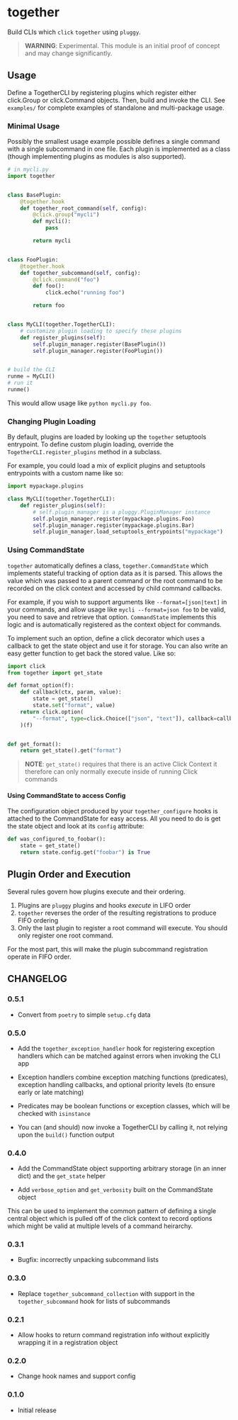 # together

Build CLIs which `click` `together` using `pluggy`.

> **WARNING**: Experimental. This module is an initial proof of concept and
> may change significantly.

## Usage

Define a TogetherCLI by registering plugins which register either click.Group
or click.Command objects. Then, build and invoke the CLI. See `examples/` for
complete examples of standalone and multi-package usage.

### Minimal Usage

Possibly the smallest usage example possible defines a single command with a
single subcommand in one file. Each plugin is implemented as a class (though
implementing plugins as modules is also supported).

```python
# in mycli.py
import together


class BasePlugin:
    @together.hook
    def together_root_command(self, config):
        @click.group("mycli")
        def mycli():
            pass

        return mycli


class FooPlugin:
    @together.hook
    def together_subcommand(self, config):
        @click.command("foo")
        def foo():
            click.echo("running foo")

        return foo


class MyCLI(together.TogetherCLI):
    # customize plugin loading to specify these plugins
    def register_plugins(self):
        self.plugin_manager.register(BasePlugin())
        self.plugin_manager.register(FooPlugin())


# build the CLI
runme = MyCLI()
# run it
runme()
```

This would allow usage like `python mycli.py foo`.

### Changing Plugin Loading

By default, plugins are loaded by looking up the `together` setuptools
entrypoint. To define custom plugin loading, override the
`TogetherCLI.register_plugins` method in a subclass.

For example, you could load a mix of explicit plugins and setuptools
entrypoints with a custom name like so:

```python
import mypackage.plugins

class MyCLI(together.TogetherCLI):
    def register_plugins(self):
        # self.plugin_manager is a pluggy.PluginManager instance
        self.plugin_manager.register(mypackage.plugins.Foo)
        self.plugin_manager.register(mypackage.plugins.Bar)
        self.plugin_manager.load_setuptools_entrypoints("mypackage")
```

### Using CommandState

`together` automatically defines a class, `together.CommandState` which
implements stateful tracking of option data as it is parsed. This allows the
value which was passed to a parent command or the root command to be recorded
on the click context and accessed by child command callbacks.

For example, if you wish to support arguments like `--format=[json|text]` in
your commands, and allow usage like `mycli --format=json foo` to be valid, you
need to save and retrieve that option. `CommandState` implements this logic and
is automatically registered as the context object for commands.

To implement such an option, define a click decorator which uses a callback to
get the state object and use it for storage. You can also write an easy getter
function to get back the stored value. Like so:

```python
import click
from together import get_state

def format_option(f):
    def callback(ctx, param, value):
        state = get_state()
        state.set("format", value)
    return click.option(
        "--format", type=click.Choice(["json", "text"]), callback=callback
    )(f)


def get_format():
    return get_state().get("format")
```

> **NOTE**: `get_state()` requires that there is an active Click Context
> it therefore can only normally execute inside of running Click commands

#### Using CommandState to access Config

The configuration object produced by your `together_configure` hooks is
attached to the CommandState for easy access. All you need to do is get the
state object and look at its `config` attribute:

```python
def was_configured_to_foobar():
    state = get_state()
    return state.config.get("foobar") is True
```

## Plugin Order and Execution

Several rules govern how plugins execute and their ordering.

1. Plugins are `pluggy` plugins and hooks _execute_ in LIFO order
2. `together` reverses the order of the resulting registrations to produce FIFO ordering
3. Only the last plugin to register a root command will execute. You should
   only register one root command.

For the most part, this will make the plugin subcommand registration operate in
FIFO order.

## CHANGELOG

### 0.5.1

* Convert from `poetry` to simple `setup.cfg` data

### 0.5.0

* Add the `together_exception_handler` hook for registering exception handlers
  which can be matched against errors when invoking the CLI app

 * Exception handlers combine exception matching functions (predicates),
   exception handling callbacks, and optional priority levels (to ensure early
   or late matching)

 * Predicates may be boolean functions or exception classes, which will be
   checked with `isinstance`

* You can (and should) now invoke a TogetherCLI by calling it, not relying upon
    the `build()` function output

### 0.4.0

* Add the CommandState object supporting arbitrary storage (in an inner dict)
  and the `get_state` helper

* Add `verbose_option` and `get_verbosity` built on the CommandState object

This can be used to implement the common pattern of defining a single central
object which is pulled off of the click context to record options which might
be valid at multiple levels of a command heirarchy.

### 0.3.1

* Bugfix: incorrectly unpacking subcommand lists

### 0.3.0

* Replace `together_subcommand_collection` with support in the
  `together_subcommand` hook for lists of subcommands

### 0.2.1

* Allow hooks to return command registration info without explicitly wrapping
  it in a registration object

### 0.2.0

* Change hook names and support config

### 0.1.0

* Initial release
